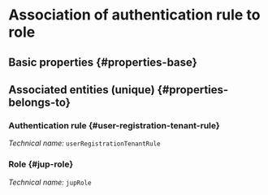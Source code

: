 # Association of authentication rule to role
<!--- THIS FILE IS GENERATED PLEASE DO NOT EDIT IT DIRECTLY --->



<OH code="userRegistrationTenantRuleToJupRole"/>


## Basic properties {#properties-base}



## Associated entities (unique) {#properties-belongs-to}

### Authentication rule {#user-registration-tenant-rule}



*Technical name:* ```userRegistrationTenantRule```
<PH code="userRegistrationTenantRuleToJupRole:userRegistrationTenantRule"/>

### Role {#jup-role}



*Technical name:* ```jupRole```
<PH code="userRegistrationTenantRuleToJupRole:jupRole"/>






